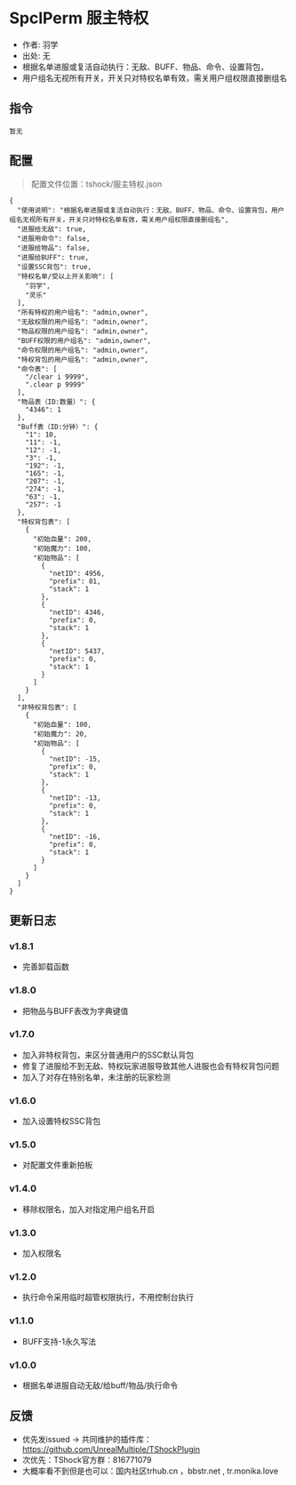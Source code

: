 # SpclPerm 服主特权
- 作者: 羽学
- 出处: 无
- 根据名单进服或复活自动执行：无敌、BUFF、物品、命令、设置背包，
- 用户组名无视所有开关，开关只对特权名单有效，需关用户组权限直接删组名

## 指令

```
暂无
```

## 配置
> 配置文件位置：tshock/服主特权.json
```json5
{
  "使用说明": "根据名单进服或复活自动执行：无敌、BUFF、物品、命令、设置背包，用户组名无视所有开关，开关只对特权名单有效，需关用户组权限直接删组名",
  "进服给无敌": true,
  "进服用命令": false,
  "进服给物品": false,
  "进服给BUFF": true,
  "设置SSC背包": true,
  "特权名单/受以上开关影响": [
    "羽学",
    "灵乐"
  ],
  "所有特权的用户组名": "admin,owner",
  "无敌权限的用户组名": "admin,owner",
  "物品权限的用户组名": "admin,owner",
  "BUFF权限的用户组名": "admin,owner",
  "命令权限的用户组名": "admin,owner",
  "特权背包的用户组名": "admin,owner",
  "命令表": [
    "/clear i 9999",
    ".clear p 9999"
  ],
  "物品表（ID:数量）": {
    "4346": 1
  },
  "Buff表（ID:分钟）": {
    "1": 10,
    "11": -1,
    "12": -1,
    "3": -1,
    "192": -1,
    "165": -1,
    "207": -1,
    "274": -1,
    "63": -1,
    "257": -1
  },
  "特权背包表": [
    {
      "初始血量": 200,
      "初始魔力": 100,
      "初始物品": [
        {
          "netID": 4956,
          "prefix": 81,
          "stack": 1
        },
        {
          "netID": 4346,
          "prefix": 0,
          "stack": 1
        },
        {
          "netID": 5437,
          "prefix": 0,
          "stack": 1
        }
      ]
    }
  ],
  "非特权背包表": [
    {
      "初始血量": 100,
      "初始魔力": 20,
      "初始物品": [
        {
          "netID": -15,
          "prefix": 0,
          "stack": 1
        },
        {
          "netID": -13,
          "prefix": 0,
          "stack": 1
        },
        {
          "netID": -16,
          "prefix": 0,
          "stack": 1
        }
      ]
    }
  ]
}
```
## 更新日志

### v1.8.1
- 完善卸载函数

### v1.8.0
- 把物品与BUFF表改为字典键值

### v1.7.0
- 加入非特权背包，来区分普通用户的SSC默认背包
- 修复了进服给不到无敌、特权玩家进服导致其他人进服也会有特权背包问题
- 加入了对存在特别名单，未注册的玩家检测

### v1.6.0
- 加入设置特权SSC背包

### v1.5.0
- 对配置文件重新拍板

### v1.4.0
- 移除权限名，加入对指定用户组名开启

### v1.3.0
- 加入权限名

### v1.2.0
- 执行命令采用临时超管权限执行，不用控制台执行

### v1.1.0
- BUFF支持-1永久写法

### v1.0.0
- 根据名单进服自动无敌/给buff/物品/执行命令

## 反馈
- 优先发issued -> 共同维护的插件库：https://github.com/UnrealMultiple/TShockPlugin
- 次优先：TShock官方群：816771079
- 大概率看不到但是也可以：国内社区trhub.cn ，bbstr.net , tr.monika.love
